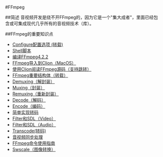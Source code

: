 #FFmpeg

##简述
音视频开发是绕不开FFmpeg的，因为它是一个"集大成者"，里面已经包含或可集成现代几乎所有的音视频技术（库）。


##FFmpeg的重要知识点

- [Configure配置选项 (转载)](./01_configure_help.md)
- [Shell脚本](./02_shell.md)
- [编译FFmpeg4.2.2](./03_build_ffmpeg.md)
- [FFmpeg导入到Clion（MacOS）](./04_import_ffmpeg.md)
- [使用Clion阅读FFmpeg源码（支持跳转）](./05_source.md)
- [FFmpeg重要结构体（转载）](./06_struct.md)
- [Demuxing（解封装）](./08_demuxing.md)
- [Muxing（封装）](./09_muxing.md)
- [Remuxing（重新封装）](./10_remuxing.md)
- [Decode（解码）](./11_decode.md)
- [Encode（编码）](./12_encode.md)
- [简单实现转码](./13_transfer.md)
- [Filter和SDL（Video）](./14_filter_v.md)
- [Filter和SDL（Audio）](./15_filter_a.md)
- [Transcode(转码)](./16_transcode.md)
- [音视频同步处理](./17_sync.md)
- [FFmpeg命令使用指南](./18_command.md)
- [Swscale（图像转换）](./19_swscale.md)